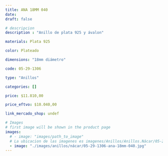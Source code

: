 ```yaml
---
title: ANA 18MM 040
date: 
draft: false

# descripcion
description : "Anillo de plata 925 y ávalon"

materials: Plata 925

color: Plateado

dimensions: "18mm diámetro"

code: 05-29-1306

type: "Anillos"

categories: []

price: $11.810,00

price_eftvo: $10.040,00

link_mercado_shop: undef

# Images
# first image will be shown in the product page
images:
  # - image: "images/path_to_image"
  # La ubicacion de las imagenes es imagenes/Anillos/Anillos.Nácar/05-29-1306-ana-18mm-040
  - image: "./images/anillos/nácar/05-29-1306-ana-18mm-040.jpg"
---
```

